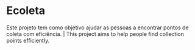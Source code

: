 # Ecoleta
 Este projeto tem como objetivo ajudar as pessoas a encontrar pontos de coleta com eficiência. | This project aims to help people find collection points efficiently.
